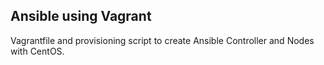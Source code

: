 ## Ansible using Vagrant

Vagrantfile and provisioning script to create Ansible Controller and Nodes with CentOS.
